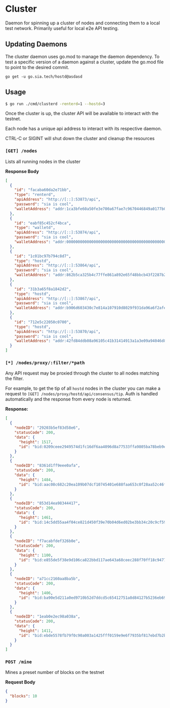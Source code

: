 # Cluster

Daemon for spinning up a cluster of nodes and connecting them to a local
test network. Primarily useful for local e2e API testing.

## Updating Daemons

The cluster daemon uses go.mod to manage the daemon dependency. To test a specific
version of a daemon against a cluster, update the go.mod file to point to the
desired commit.

```
go get -u go.sia.tech/hostd@asdasd
```

## Usage

```bash
$ go run ./cmd/clusterd -renterd=1 --hostd=3
```

Once the cluster is up, the cluster API will be available to interact with the
testnet.

Each node has a unique api address to interact with its respective daemon.

CTRL-C or SIGINT will shut down the cluster and cleanup the resources

### `[GET] /nodes`

Lists all running nodes in the cluster

**Response Body**

```json
[
  {
    "id": "facaba60da2e71bb",
    "type": "renterd",
    "apiAddress": "http://[::]:53873/api",
    "password": "sia is cool",
    "walletAddress": "addr:1ca3bfe60a50fe3e700a67fae7c9670446849a0177b0da0378399c6d6ca9cb13dfcb3d084c2d"
  },
  {
    "id": "eabf85c452cf4bca",
    "type": "walletd",
    "apiAddress": "http://[::]:53874/api",
    "password": "sia is cool",
    "walletAddress": "addr:000000000000000000000000000000000000000000000000000000000000000089eb0d6a8a69"
  },
  {
    "id": "1c01bc97b794c8d7",
    "type": "hostd",
    "apiAddress": "http://[::]:53864/api",
    "password": "sia is cool",
    "walletAddress": "addr:862b5ca325b4c77ffe861a892e65f48bbcb43f2287b2dfe8d7c70459659f7367a2ffbcf62de9"
  },
  {
    "id": "31b3a65f8a1842d2",
    "type": "hostd",
    "apiAddress": "http://[::]:53867/api",
    "password": "sia is cool",
    "walletAddress": "addr:b906d603430c7e814a107910d8029f931da96a6f2afef6e6dfa93b488e9b337ae29d9f195d23"
  },
  {
    "id": "712e5c22050c0700",
    "type": "hostd",
    "apiAddress": "http://[::]:53870/api",
    "password": "sia is cool",
    "walletAddress": "addr:42fd84ddb08a96105c41b31414913a1a3e09a94046d8444f65398e9b96a814a7708027a323f7"
  }
]
```

### `[*] /nodes/proxy/:filter/*path`

Any API request may be proxied through the cluster to all nodes matching the filter.

For example, to get the tip of all `hostd` nodes in the cluster you can make a request to `[GET] /nodes/proxy/hostd/api/consensus/tip`. Auth is handled automatically and the response from every node is returned.

**Response:**

```json
[
  {
    "nodeID": "29203b5ef83d58e6",
    "statusCode": 200,
    "data": {
      "height": 1517,
      "id": "bid:0209ceee2949574d1fc16df6aa4096d8a77533ffa9805ba78beb9e647b948fb0"
    }
  },
  {
    "nodeID": "8361d1ff9eee0afa",
    "statusCode": 200,
    "data": {
      "height": 1484,
      "id": "bid:aac08c682c20ea109b07dcf10745401e688faa653c0f28aa52c46fba0305f0e9"
    }
  },
  {
    "nodeID": "853d14ea98344417",
    "statusCode": 200,
    "data": {
      "height": 1461,
      "id": "bid:14c5dd55aa4f04ce821d450f39e70b04d6ed02be3bb34c20c9cf59f781f60e04"
    }
  },
  {
    "nodeID": "f7acabfdef326b0e",
    "statusCode": 200,
    "data": {
      "height": 1100,
      "id": "bid:e855de5f38e9d106ca822bbd117ae643a68ceec288f70ff18c94779c0779b71e"
    }
  },
  {
    "nodeID": "a71cc2160aa8ba5b",
    "statusCode": 200,
    "data": {
      "height": 1406,
      "id": "bid:ba90e5d211a0ed9710b52d7ddcd5c65412751a8d84127b5236eb693a004e0eb0"
    }
  },
  {
    "nodeID": "1eab0e2ec98a038a",
    "statusCode": 200,
    "data": {
      "height": 1411,
      "id": "bid:ebde5578fb79f0c90a003a1425fff0159e9e6f7935bf817ebd7b2b9cf5c908c7"
    }
  }
]
```

### `POST /mine`

Mines a preset number of blocks on the testnet

**Request Body**

```json
{
  "blocks": 10
}
```
